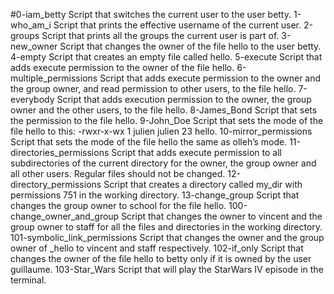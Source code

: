 #0-iam_betty Script that switches the current user to the user betty.
1-who_am_i	Script that prints the effective username of the current user.
2-groups	Script that prints all the groups the current user is part of.
3-new_owner	Script that changes the owner of the file hello to the user betty.
4-empty	Script that creates an empty file called hello.
5-execute	Script that adds execute permission to the owner of the file hello.
6-multiple_permissions	Script that adds execute permission to the owner and the group owner, and read permission to other users, to the file hello.
7-everybody	Script that adds execution permission to the owner, the group owner and the other users, to the file hello.
8-James_Bond	Script that sets the permission to the file hello.
9-John_Doe	Script that sets the mode of the file hello to this: -rwxr-x-wx 1 julien julien 23 hello.
10-mirror_permissions	Script that sets the mode of the file hello the same as olleh’s mode.
11-directories_permissions	Script that adds execute permission to all subdirectories of the current directory for the owner, the group owner and all other users. Regular files should not be changed.
12-directory_permissions	Script that creates a directory called my_dir with permissions 751 in the working directory.
13-change_group	Script that changes the group owner to school for the file hello.
100-change_owner_and_group	Script that changes the owner to vincent and the group owner to staff for all the files and directories in the working directory.
101-symbolic_link_permissions	Script that changes the owner and the group owner of _hello to vincent and staff respectively.
102-if_only	Script that changes the owner of the file hello to betty only if it is owned by the user guillaume.
103-Star_Wars	Script that will play the StarWars IV episode in the terminal.